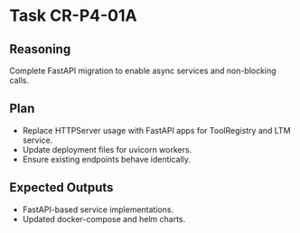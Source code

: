 # Task CR-P4-01A
## Reasoning
Complete FastAPI migration to enable async services and non-blocking calls.
## Plan
- Replace HTTPServer usage with FastAPI apps for ToolRegistry and LTM service.
- Update deployment files for uvicorn workers.
- Ensure existing endpoints behave identically.
## Expected Outputs
- FastAPI-based service implementations.
- Updated docker-compose and helm charts.
